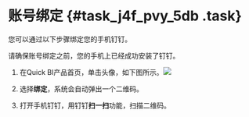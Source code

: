 # 账号绑定 {#task_j4f_pvy_5db .task}

您可以通过以下步骤绑定您的手机钉钉。

请确保账号绑定之前，您的手机上已经成功安装了钉钉。

1.   在Quick BI产品首页，单击头像，如下图所示。![](http://static-aliyun-doc.oss-cn-hangzhou.aliyuncs.com/assets/img/9178/1552_zh-CN.jpg)

 
2.   选择**绑定**，系统会自动弹出一个二维码。 
3.   打开手机钉钉，用钉钉**扫一扫**功能，扫描二维码。 

